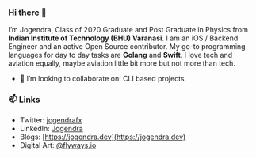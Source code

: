 ### Hi there 👋

I’m Jogendra, Class of 2020 Graduate and Post Graduate in Physics from **Indian Institute of Technology (BHU) Varanasi**. I am an iOS / Backend Engineer and an active Open Source contributor. My go-to programming languages for day to day tasks are **Golang** and **Swift**. I love tech and aviation equally, maybe aviation little bit more but not more than tech.

- 👯 I’m looking to collaborate on: CLI based projects

### 📫 Links

- Twitter: [jogendrafx](https://twitter.com/jogendrafx)
- LinkedIn: [Jogendra](https://www.linkedin.com/in/jogendrasingh24/)
- Blogs: [https://jogendra.dev](https://jogendra.dev)
- Digital Art: [@flyways.io](http://instagram.com/flyways.io/)
